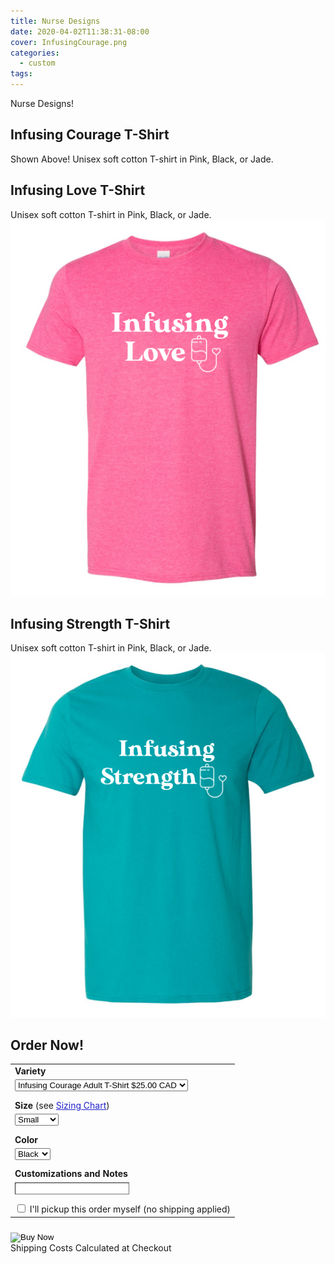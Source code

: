 ```yaml
---
title: Nurse Designs
date: 2020-04-02T11:38:31-08:00
cover: InfusingCourage.png
categories:
  - custom
tags:
---
```


Nurse Designs!
<!--more-->

## Infusing Courage T-Shirt 
Shown Above!  Unisex soft cotton T-shirt in Pink, Black, or Jade.  


## Infusing Love T-Shirt
Unisex soft cotton T-shirt in Pink, Black, or Jade.
![Unisex soft cotton T-shirt with Full Chest Image: "Infusing Love" and picture of IV Bag with a heart](InfusingLove.png "Unisex soft cotton T-shirt with Full Chest Image: 'Infusing Love' and picture of IV Bag with a heart")

## Infusing Strength T-Shirt
Unisex soft cotton T-shirt in Pink, Black, or Jade.  
![Unisex soft cotton T-shirt with Full Chest Image: "Infusing Strength" and picture of IV Bag with a heart](InfusingStrength.png "Unisex soft cotton T-shirt with Full Chest Image: 'Infusing Strength' and picture of IV Bag with a heart")

<h2 id="order_now"> Order Now!</h2>
<form action="https://www.paypal.com/cgi-bin/webscr" method="post" target="_top">
  <input type="hidden" name="cmd" value="_s-xclick" />
  <input type="hidden" id="hosted_button_id" name="hosted_button_id" value="HX29CRW3KYGQQ" />
  <table class="not-prose">
      <tr>
      <td>
        <input type="hidden" name="on4" value="Variety"/>
        <strong>Variety</strong>
      </td>
    </tr>
    <tr>
      <td>
        <select id="os4" name="os4" class="input input-bordered" style="appearance:auto; -webkit-appearance: auto" onChange="updateItemName()">
           <option value="Infusing Courage">
            Infusing Courage Adult T-Shirt $25.00 CAD
          </option>
          <option value="Infusing Love">
            Infusing Love Adult T-Shirt $25.00 CAD
          </option>
          <option value="Infusing Strength">
            Infusing Strength Adult T-Shirt $25.00 CAD
          </option>
        </select>
      </td>
    </tr>
    <tr>
      <td style="padding-top:10px">
        <input type="hidden" name="on1" value="Size"/>
        <strong>Size</strong> (see <a target="_blank" style="color:#22c;" href="/sizing-chart/">Sizing Chart</a>)
      </td>
    </tr>
    <tr>
      <td>
        <select id="os1" name="os1" class="input input-bordered" style="appearance:auto; -webkit-appearance: auto" onChange="updateItemName()">
          <option value="XS">
            XS
          </option>
          <option value="Small" selected>
            Small
          </option>
          <option value="Medium">
            Medium
          </option>
          <option value="Large">
            Large
          </option>
          <option value="XL">
            XL
          </option>
          <option value="2XL">
            2XL
          </option>
          <option value="3XL">
            3XL
          </option>
        </select>
      </td>
    </tr>
    <tr>
      <td style="padding-top:10px">
        <input type="hidden" name="on2" value="Color"/>
        <strong>Color</strong>
      </td>
    </tr>
    <tr>
      <td>
        <select id="os2" name="os2" class="input input-bordered" style="appearance:auto; -webkit-appearance: auto" onChange="updateItemName()">
          <option value="Black" selected>
            Black
          </option>
          <option value="Pink" >
            Pink
          </option>
          <option value="Jade" >
            Jade
          </option>
           <option value="White" >
            White
          </option>
        </select>
      </td>
    </tr>
    <tr>
      <td style="padding-top:10px">
        <input type="hidden" name="on3" value="Customizations and Notes"/>
      <strong>Customizations and Notes</strong>
      </td>
    </tr>
    <tr>
      <td>
        <input type="text" name="os3" style="border-width:1px" maxLength="500" class="input input-bordered"/>
      </td>
    </tr>
    <tr>
      <td style="padding-top:10px">
        <input type="checkbox" name="local-pickup" onClick="toggleLocalPickup()"/> I'll pickup this order myself (no shipping applied)
        <input type="hidden" id="no_shipping" name="no_shipping" value=2 />
      </td>
    </tr>

  </table>
  <input type="hidden" id ="item_name" name="item_name" value="Infusing">
  <input type="hidden" name="on0" value="Style"/>
  <input type="hidden" name="os0" value="Women's T-shirt">
  <input type="hidden" name="currency_code" value="CAD" />
  <input style="margin-top:10px" type="image" src="https://www.paypalobjects.com/en_US/i/btn/btn_buynowCC_LG.gif" border="0" name="submit" title="PayPal - The safer, easier way to pay online!" alt="Buy Now" onClick="updateItemName()"/>
</form>
  <div>Shipping Costs Calculated at Checkout</div>
  <script>
    //let designName = document.getElementById("title");
    //let designNameField = document.getElementById("os4");
    //designNameField.setAttribute('value',designName.innerText)
    function updateItemName() {
      let design = document.getElementById("title");
      let designName = document.getElementById("os4");
      let shirtStyle = document.getElementById("os0");
      let shirtSize = document.getElementById("os1");
      let shirtColor = document.getElementById("os2");
      let itemName = document.getElementById("item_name");
      console.log(
        designName.options[designName.selectedIndex].value + " " + 
        shirtSize.options[shirtSize.selectedIndex].value + " " + 
        shirtColor.options[shirtColor.selectedIndex].value 
      )
      itemName.setAttribute('value', 
        designName.options[designName.selectedIndex].value + " " + 
        shirtSize.options[shirtSize.selectedIndex].value + " " + 
        shirtColor.options[shirtColor.selectedIndex].value
      )
    }
    function toggleLocalPickup() {
      const shippingButtonID="HX29CRW3KYGQQ"
      const freeShippingButtonID="693HB3DUBKZPY"
      let shippingState = document.getElementById("hosted_button_id");
      let shippingPrompt = document.getElementById("no_shipping");
      if (shippingState.value == shippingButtonID) {
        shippingState.setAttribute('value',freeShippingButtonID)
        shippingPrompt.setAttribute('value',1)
      } else {
        shippingState.setAttribute('value',shippingButtonID)
        shippingPrompt.setAttribute('value',2)
      }
      return true
    }
  </script>
